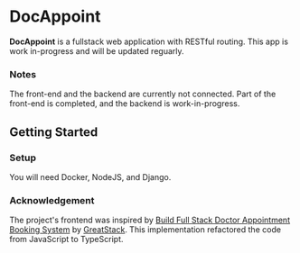 # DocAppoint

**DocAppoint** is a fullstack web application with RESTful routing. This app is work in-progress and will be updated reguarly.

### Notes

The front-end and the backend are currently not connected. Part of the front-end is completed, and the backend is work-in-progress.

## Getting Started

### Setup

You will need Docker, NodeJS, and Django.

### Acknowledgement

The project's frontend was inspired by [Build Full Stack Doctor Appointment Booking System](https://www.youtube.com/watch?v=eRTTlS0zaW8) by [GreatStack](https://www.youtube.com/@GreatStackDev). This implementation refactored the code from JavaScript to TypeScript.
